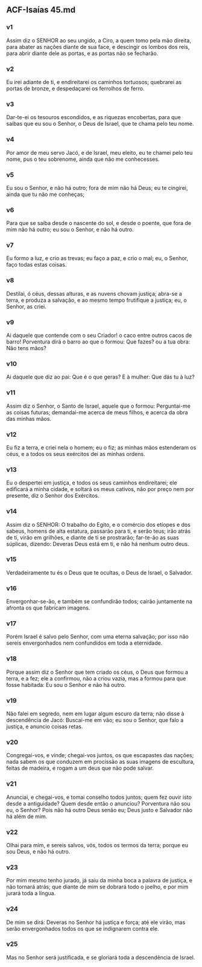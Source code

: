 ## ACF-Isaías 45.md
### v1
 Assim diz o SENHOR ao seu ungido, a Ciro, a quem tomo pela mão direita, para abater as nações diante de sua face, e descingir os lombos dos reis, para abrir diante dele as portas, e as portas não se fecharão.
### v2
 Eu irei adiante de ti, e endireitarei os caminhos tortuosos; quebrarei as portas de bronze, e despedaçarei os ferrolhos de ferro.
### v3
 Dar-te-ei os tesouros escondidos, e as riquezas encobertas, para que saibas que eu sou o Senhor, o Deus de Israel, que te chama pelo teu nome.
### v4
 Por amor de meu servo Jacó, e de Israel, meu eleito, eu te chamei pelo teu nome, pus o teu sobrenome, ainda que não me conhecesses.
### v5
 Eu sou o Senhor, e não há outro; fora de mim não há Deus; eu te cingirei, ainda que tu não me conheças;
### v6
 Para que se saiba desde o nascente do sol, e desde o poente, que fora de mim não há outro; eu sou o Senhor, e não há outro.
### v7
 Eu formo a luz, e crio as trevas; eu faço a paz, e crio o mal; eu, o Senhor, faço todas estas coisas.
### v8
 Destilai, ó céus, dessas alturas, e as nuvens chovam justiça; abra-se a terra, e produza a salvação, e ao mesmo tempo frutifique a justiça; eu, o Senhor, as criei.
### v9
 Ai daquele que contende com o seu Criador! o caco entre outros cacos de barro! Porventura dirá o barro ao que o formou: Que fazes? ou a tua obra: Não tens mãos?
### v10
 Ai daquele que diz ao pai: Que é o que geras? E à mulher: Que dás tu à luz?
### v11
 Assim diz o Senhor, o Santo de Israel, aquele que o formou: Perguntai-me as coisas futuras; demandai-me acerca de meus filhos, e acerca da obra das minhas mãos.
### v12
 Eu fiz a terra, e criei nela o homem; eu o fiz; as minhas mãos estenderam os céus, e a todos os seus exércitos dei as minhas ordens.
### v13
 Eu o despertei em justiça, e todos os seus caminhos endireitarei; ele edificará a minha cidade, e soltará os meus cativos, não por preço nem por presente, diz o Senhor dos Exércitos.
### v14
 Assim diz o SENHOR: O trabalho do Egito, e o comércio dos etíopes e dos sabeus, homens de alta estatura, passarão para ti, e serão teus; irão atrás de ti, virão em grilhões, e diante de ti se prostrarão; far-te-ão as suas súplicas, dizendo: Deveras Deus está em ti, e não há nenhum outro deus.
### v15
 Verdadeiramente tu és o Deus que te ocultas, o Deus de Israel, o Salvador.
### v16
 Envergonhar-se-ão, e também se confundirão todos; cairão juntamente na afronta os que fabricam imagens.
### v17
 Porém Israel é salvo pelo Senhor, com uma eterna salvação; por isso não sereis envergonhados nem confundidos em toda a eternidade.
### v18
 Porque assim diz o Senhor que tem criado os céus, o Deus que formou a terra, e a fez; ele a confirmou, não a criou vazia, mas a formou para que fosse habitada: Eu sou o Senhor e não há outro.
### v19
 Não falei em segredo, nem em lugar algum escuro da terra; não disse à descendência de Jacó: Buscai-me em vão; eu sou o Senhor, que falo a justiça, e anuncio coisas retas.
### v20
 Congregai-vos, e vinde; chegai-vos juntos, os que escapastes das nações; nada sabem os que conduzem em procissão as suas imagens de escultura, feitas de madeira, e rogam a um deus que não pode salvar.
### v21
 Anunciai, e chegai-vos, e tomai conselho todos juntos; quem fez ouvir isto desde a antiguidade? Quem desde então o anunciou? Porventura não sou eu, o Senhor? Pois não há outro Deus senão eu; Deus justo e Salvador não há além de mim.
### v22
 Olhai para mim, e sereis salvos, vós, todos os termos da terra; porque eu sou Deus, e não há outro.
### v23
 Por mim mesmo tenho jurado, já saiu da minha boca a palavra de justiça, e não tornará atrás; que diante de mim se dobrará todo o joelho, e por mim jurará toda a língua.
### v24
 De mim se dirá: Deveras no Senhor há justiça e força; até ele virão, mas serão envergonhados todos os que se indignarem contra ele.
### v25
 Mas no Senhor será justificada, e se gloriará toda a descendência de Israel.
